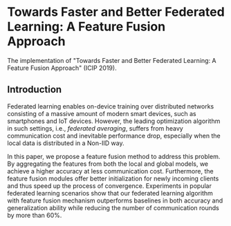 # Towards Faster and Better Federated Learning: A Feature Fusion Approach

The implementation of "Towards Faster and Better Federated Learning: A Feature Fusion Approach" (ICIP 2019).

## Introduction

Federated learning enables on-device training over distributed networks consisting of a massive amount of modern smart devices, such as smartphones and IoT devices.
However, the leading optimization algorithm in such settings, i.e., *federated averaging*, suffers from heavy communication cost and inevitable performance drop, especially when the local data is distributed in a Non-IID way.

In this paper, we propose a feature fusion method to address this problem.
By aggregating the features from both the local and global models, we achieve a higher accuracy at less communication cost.
Furthermore, the feature fusion modules offer better initialization for newly incoming clients and thus speed up the process of convergence.
Experiments in popular federated learning scenarios show that our federated learning algorithm with feature fusion mechanism outperforms baselines in both accuracy and generalization ability while reducing the number of communication rounds by more than 60%.

<!-- ## Cite

If you find this work useful to you, please cite:

```

``` -->
